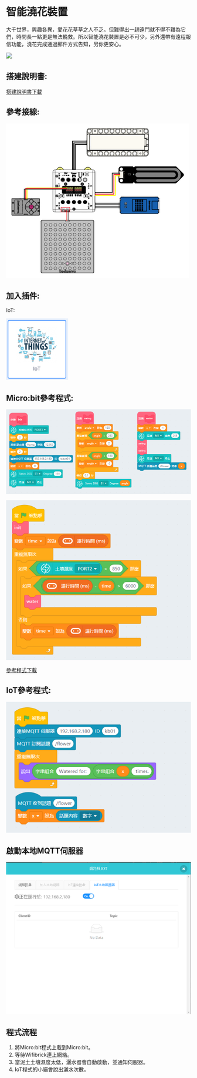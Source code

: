 # 智能澆花裝置

大千世界，興趣各異，愛花花草草之人不乏。但難得出一趟遠門就不得不難為它們，時間長一點更是無法輓救。所以智能澆花裝置是必不可少，另外還帶有遠程報信功能，澆花完成通過郵件方式告知，另你更安心。

![](./images/ex8.png)

## 搭建說明書:

[搭建說明書下載](www.google.com)

## 參考接線:

![](./images/flowerpot_wire.png)

## 加入插件:

IoT:

![](./images/iot.png)

## Micro:bit參考程式:

![](./images/flowerpot_code1.png)

![](./images/flowerpot_code.png)

[參考程式下載](www.google.com)

## IoT參考程式:

![](./images/flowerpot_code2.png)

## 啟動本地MQTT伺服器

![](./images/mqtt.png)

## 程式流程

1. 將Micro:bit程式上載到Micro:bit。
1. 等待Wifibrick連上網絡。
2. 當泥土土壤濕度太低，灑水器會自動啟動，並通知伺服器。
3. IoT程式的小貓會說出灑水次數。